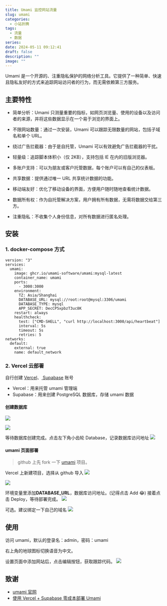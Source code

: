```yaml
---
title: Umami 监控网站流量
slug: umami
categories:
  - 小站折腾
tags:
  - 流量
  - 数据
series: 
date: 2024-05-11 09:12:41
draft: false
description: ""
image: ""
---
```


Umami 是一个开源的、注重隐私保护的网络分析工具。它提供了一种简单、快速且隐私友好的方式来追踪网站访问者的行为，而无需依赖第三方服务。

<!--more-->

## 主要特性

- 简单分析：Umami 只测量重要的指标，如网页浏览量、使用的设备以及访问者的来源，并将这些数据显示在一个易于浏览的界面上。

- 不限网站数量：通过一次安装，Umami 可以跟踪无限数量的网站，包括子域名和单个 URL。

- 绕过广告拦截器：由于是自托管，Umami 可以有效避免广告拦截器的干扰。

- 轻量级：追踪脚本体积小（仅 2KB），支持包括 IE 在内的旧版浏览器。

- 多账户支持：可以为朋友或客户托管数据，每个账户可以有自己的仪表板。

- 共享数据：提供通过唯一 URL 共享统计数据的功能。

- 移动端友好：优化了移动设备的界面，方便用户随时随地查看统计数据。

- 数据所有权：作为自托管解决方案，用户拥有所有数据，无需将数据交给第三方。

- 注重隐私：不收集个人身份信息，对所有数据进行匿名处理。

## 安装

### 1. docker-compose 方式

```
version: "3"
services:
  umami:
    image: ghcr.io/umami-software/umami:mysql-latest
    container_name: umami
    ports:
      - 3000:3000
    environment:
      TZ: Asia/Shanghai
      DATABASE_URL: mysql://root:root@mysql:3306/umami
      DATABASE_TYPE: mysql
      APP_SECRET: DecCP5xpbzT3uc8K
    restart: always
    healthcheck:
      test: ["CMD-SHELL", "curl http://localhost:3000/api/heartbeat"]
      interval: 5s
      timeout: 5s
      retries: 5
networks:
  default:
    external: true
    name: default_network

```

### 2. Vercel 云部署

自行创建 [Vercel](https://vercel.com/)、[ Supabase](https://supabase.com/) 账号

- Vercel：用来托管 umami 管理端
- Supabase：用来创建 PostgreSQL 数据库，存储 umami 数据

#### 创建数据库

![](https://r.xulinfeng.xyz/linden/2024/05/0be73db1e97f2621e9d646dfd4576be3.png)

![](https://r.xulinfeng.xyz/linden/2024/05/7676b47c95a4768dac8f4d633f6c3b3f.png)

等待数据库创建完成。点击左下角小齿轮 Database，记录数据库访问地址
![](https://r.xulinfeng.xyz/linden/2024/05/4ab2d4440ea5ce815567db5e72806739.png)

#### umami 页面部署

> github 上先 fork 一下 [umami](https://github.com/umami-software/umami) 项目。

Vercel 上新建项目，选择从 github 导入
![](https://r.xulinfeng.xyz/linden/2024/05/bb934c45e4d40db40db6babcc02f1ed5.png)

![](https://r.xulinfeng.xyz/linden/2024/05/fd0f1efde293f790c758f7b2c9e277e9.png)

环境变量里添加**DATABASE_URL**，数据库访问地址。(记得点击 Add 😂)
接着点击 Deploy，等待部署完成。
![](https://r.xulinfeng.xyz/linden/2024/05/5c1e7c2e19e711898a40240172a76cc0.png)

可选。建议绑定一下自己的域名
![](https://r.xulinfeng.xyz/linden/2024/05/b51a99df9cdb1c119178e405e067db28.png)

## 使用

访问 umami，默认的登录名：admin，密码：umami

右上角的地球图标切换语音为中文。

设置页面中添加网站后，点击编辑按钮，获取跟踪代码。
![](https://r.xulinfeng.xyz/linden/2024/05/1bfd8a6b076340bdfc7c5ebb1bd9f949.png)

## 致谢

- [umami 官网](https://umami.is/)
- [使用 Vercel + Supabase 零成本部署 Umami](https://yinji.org/5018.html)
